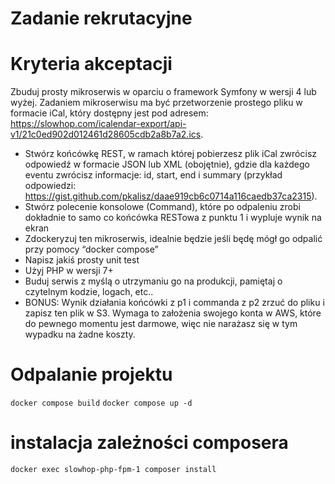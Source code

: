 # Zadanie rekrutacyjne 

# Kryteria akceptacji

Zbuduj prosty mikroserwis w oparciu o framework Symfony w wersji 4 lub wyżej. Zadaniem mikroserwisu ma być przetworzenie prostego pliku w formacie iCal, który dostępny jest pod adresem: https://slowhop.com/icalendar-export/api-v1/21c0ed902d012461d28605cdb2a8b7a2.ics. 

- Stwórz końcówkę REST, w ramach której pobierzesz plik iCal zwrócisz odpowiedź w formacie JSON lub XML (obojętnie), gdzie dla każdego eventu zwrócisz informacje: id, start, end i summary (przykład odpowiedzi: https://gist.github.com/pkalisz/daae919cb6c0714a116caedb37ca2315).
- Stwórz polecenie konsolowe (Command), które po odpaleniu zrobi dokładnie to samo co końcówka RESTowa z punktu 1 i wypluje wynik na ekran
- Zdockeryzuj ten mikroserwis, idealnie będzie jeśli będę mógł go odpalić przy pomocy “docker compose”
- Napisz jakiś prosty unit test
- Użyj PHP w wersji 7+
- Buduj serwis z myślą o utrzymaniu go na produkcji, pamiętaj o czytelnym kodzie, logach, etc..
- BONUS: Wynik działania końcówki z p1 i commanda z p2 zrzuć do pliku i zapisz ten plik w S3. Wymaga to założenia swojego konta w AWS, które do pewnego momentu jest darmowe, więc nie narażasz się w tym wypadku na żadne koszty.

# Odpalanie projektu

`docker compose build`
`docker compose up -d`

# instalacja zależności composera
`docker exec slowhop-php-fpm-1 composer install`

